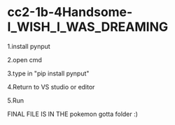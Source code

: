 # cc2-1b-4Handsome-I_WISH_I_WAS_DREAMING

1.install pynput

2.open cmd

3.type in "pip install pynput"

4.Return to VS studio or editor

5.Run

FINAL FILE IS IN THE pokemon gotta folder :)
